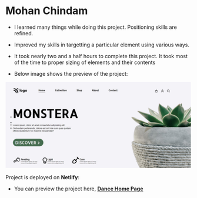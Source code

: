 # Mohan Chindam

- I learned many things while doing this project. Positioning skills are refined.
- Improved my skills in targetting a particular element using various ways.
- It took nearly two and a half hours to complete this project. It took most of the time to proper sizing of elements and their contents

- Below image shows the preview of the project:

![Project-06 Preview](./Project-06.jpg)

Project is deployed on **Netlify**:
- You can preview the project here, [**Dance Home Page**]()







